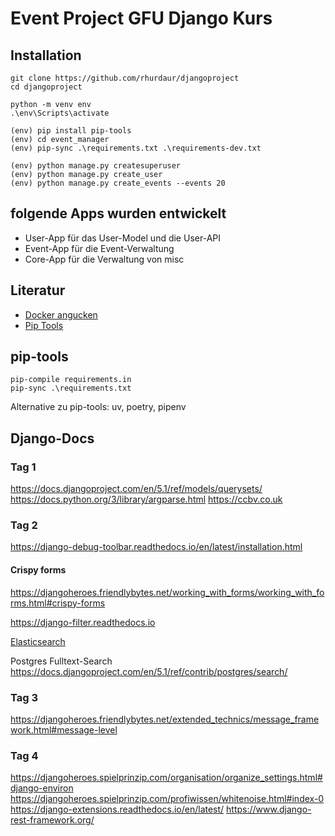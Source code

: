 # Event Project GFU Django Kurs

## Installation

    git clone https://github.com/rhurdaur/djangoproject
    cd djangoproject

    python -m venv env
    .\env\Scripts\activate

    (env) pip install pip-tools
    (env) cd event_manager
    (env) pip-sync .\requirements.txt .\requirements-dev.txt

    (env) python manage.py createsuperuser
    (env) python manage.py create_user
    (env) python manage.py create_events --events 20


## folgende Apps wurden entwickelt

- User-App für das User-Model und die User-API
- Event-App für die Event-Verwaltung
- Core-App für die Verwaltung von misc


## Literatur
- [Docker angucken](https://testdriven.io/blog/dockerizing-django-with-postgres-gunicorn-and-nginx/)
- [Pip Tools](https://pip-tools.readthedocs.io/en/stable/)


## pip-tools

    pip-compile requirements.in
    pip-sync .\requirements.txt

Alternative zu pip-tools: uv, poetry, pipenv

## Django-Docs

### Tag 1

https://docs.djangoproject.com/en/5.1/ref/models/querysets/
https://docs.python.org/3/library/argparse.html
https://ccbv.co.uk


### Tag 2

https://django-debug-toolbar.readthedocs.io/en/latest/installation.html

#### Crispy forms
https://djangoheroes.friendlybytes.net/working_with_forms/working_with_forms.html#crispy-forms

https://django-filter.readthedocs.io

[Elasticsearch](https://www.elastic.co/de/elasticsearch)

Postgres Fulltext-Search
https://docs.djangoproject.com/en/5.1/ref/contrib/postgres/search/

### Tag 3

https://djangoheroes.friendlybytes.net/extended_technics/message_framework.html#message-level

### Tag 4
https://djangoheroes.spielprinzip.com/organisation/organize_settings.html#django-environ
https://djangoheroes.spielprinzip.com/profiwissen/whitenoise.html#index-0
https://django-extensions.readthedocs.io/en/latest/
https://www.django-rest-framework.org/